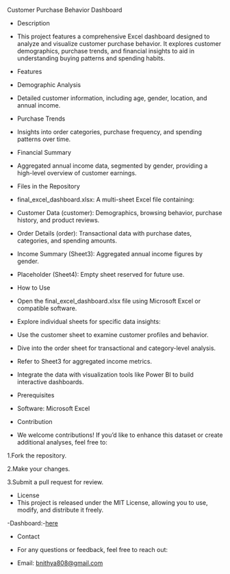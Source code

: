 Customer Purchase Behavior Dashboard
- Description
- This project features a comprehensive Excel dashboard designed to analyze and visualize customer purchase behavior. It explores customer demographics, purchase trends, and financial insights to aid in understanding buying patterns and spending habits.

- Features
- Demographic Analysis
- Detailed customer information, including age, gender, location, and annual income.

- Purchase Trends
- Insights into order categories, purchase frequency, and spending patterns over time.

- Financial Summary
- Aggregated annual income data, segmented by gender, providing a high-level overview of customer earnings.

- Files in the Repository
- final_excel_dashboard.xlsx: A multi-sheet Excel file containing:

- Customer Data (customer): Demographics, browsing behavior, purchase history, and product reviews.

- Order Details (order): Transactional data with purchase dates, categories, and spending amounts.

- Income Summary (Sheet3): Aggregated annual income figures by gender.

- Placeholder (Sheet4): Empty sheet reserved for future use.

- How to Use
- Open the final_excel_dashboard.xlsx file using Microsoft Excel or compatible software.

- Explore individual sheets for specific data insights:

- Use the customer sheet to examine customer profiles and behavior.

- Dive into the order sheet for transactional and category-level analysis.

- Refer to Sheet3 for aggregated income metrics.

- Integrate the data with visualization tools like Power BI to build interactive dashboards.

- Prerequisites
- Software: Microsoft Excel

- Contribution
- We welcome contributions! If you’d like to enhance this dataset or create additional analyses, feel free to:

1.Fork the repository.

2.Make your changes.

3.Submit a pull request for review.

- License
- This project is released under the MIT License, allowing you to use, modify, and distribute it freely.

-Dashboard:-[here](https://github.com/nithyashakthi/Customer-Purchase-Behaviour-Dashbaord/final_excel_dashboard.xlsx)

- Contact
- For any questions or feedback, feel free to reach out:

- Email: bnithya808@gmail.com
